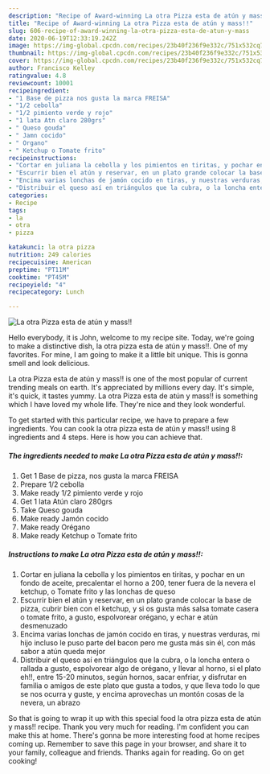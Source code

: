 ```yaml
---
description: "Recipe of Award-winning La otra Pizza esta de atún y mass!!"
title: "Recipe of Award-winning La otra Pizza esta de atún y mass!!"
slug: 606-recipe-of-award-winning-la-otra-pizza-esta-de-atun-y-mass
date: 2020-06-19T12:33:19.242Z
image: https://img-global.cpcdn.com/recipes/23b40f236f9e332c/751x532cq70/la-otra-pizza-esta-de-atun-y-mass-foto-principal.jpg
thumbnail: https://img-global.cpcdn.com/recipes/23b40f236f9e332c/751x532cq70/la-otra-pizza-esta-de-atun-y-mass-foto-principal.jpg
cover: https://img-global.cpcdn.com/recipes/23b40f236f9e332c/751x532cq70/la-otra-pizza-esta-de-atun-y-mass-foto-principal.jpg
author: Francisco Kelley
ratingvalue: 4.8
reviewcount: 10001
recipeingredient:
- "1 Base de pizza nos gusta la marca FREISA"
- "1/2 cebolla"
- "1/2 pimiento verde y rojo"
- "1 lata Atn claro 280grs"
- " Queso gouda"
- " Jamn cocido"
- " Organo"
- " Ketchup o Tomate frito"
recipeinstructions:
- "Cortar en juliana la cebolla y los pimientos en tiritas, y pochar en un fondo de aceite, precalentar el horno a 200, tener fuera de la nevera el ketchup, o Tomate frito y las lonchas de queso"
- "Escurrir bien el atún y reservar, en un plato grande colocar la base de pizza, cubrir bien con el ketchup, y si os gusta más salsa tomate casera o tomate frito, a gusto, espolvorear orégano, y echar e atún desmenuzado"
- "Encima varias lonchas de jamón cocido en tiras, y nuestras verduras, mi hijo incluso le puso parte del bacon pero me gusta más sin él, con más sabor a atún queda mejor"
- "Distribuir el queso así en triángulos que la cubra, o la loncha entera o rallada a gusto, espolvorear algo de orégano, y llevar al horno, si el plato eh!!, entre 15-20 minutos, según hornos, sacar enfriar, y disfrutar en familia o amigos de este plato que gusta a todos, y que lleva todo lo que se nos ocurra y guste, y encima aprovechas un montón cosas de la nevera, un abrazo"
categories:
- Recipe
tags:
- la
- otra
- pizza

katakunci: la otra pizza 
nutrition: 249 calories
recipecuisine: American
preptime: "PT11M"
cooktime: "PT45M"
recipeyield: "4"
recipecategory: Lunch

---
```



![La otra Pizza esta de atún y mass!!](https://img-global.cpcdn.com/recipes/23b40f236f9e332c/751x532cq70/la-otra-pizza-esta-de-atun-y-mass-foto-principal.jpg)

Hello everybody, it is John, welcome to my recipe site. Today, we're going to make a distinctive dish, la otra pizza esta de atún y mass!!. One of my favorites. For mine, I am going to make it a little bit unique. This is gonna smell and look delicious.

La otra Pizza esta de atún y mass!! is one of the most popular of current trending meals on earth. It's appreciated by millions every day. It's simple, it's quick, it tastes yummy. La otra Pizza esta de atún y mass!! is something which I have loved my whole life. They're nice and they look wonderful.




To get started with this particular recipe, we have to prepare a few ingredients. You can cook la otra pizza esta de atún y mass!! using 8 ingredients and 4 steps. Here is how you can achieve that.

<!--inarticleads1-->

##### The ingredients needed to make La otra Pizza esta de atún y mass!!:

1. Get 1 Base de pizza, nos gusta la marca FREISA
1. Prepare 1/2 cebolla
1. Make ready 1/2 pimiento verde y rojo
1. Get 1 lata Atún claro 280grs
1. Take  Queso gouda
1. Make ready  Jamón cocido
1. Make ready  Orégano
1. Make ready  Ketchup o Tomate frito




<!--inarticleads2-->

##### Instructions to make La otra Pizza esta de atún y mass!!:

1. Cortar en juliana la cebolla y los pimientos en tiritas, y pochar en un fondo de aceite, precalentar el horno a 200, tener fuera de la nevera el ketchup, o Tomate frito y las lonchas de queso
1. Escurrir bien el atún y reservar, en un plato grande colocar la base de pizza, cubrir bien con el ketchup, y si os gusta más salsa tomate casera o tomate frito, a gusto, espolvorear orégano, y echar e atún desmenuzado
1. Encima varias lonchas de jamón cocido en tiras, y nuestras verduras, mi hijo incluso le puso parte del bacon pero me gusta más sin él, con más sabor a atún queda mejor
1. Distribuir el queso así en triángulos que la cubra, o la loncha entera o rallada a gusto, espolvorear algo de orégano, y llevar al horno, si el plato eh!!, entre 15-20 minutos, según hornos, sacar enfriar, y disfrutar en familia o amigos de este plato que gusta a todos, y que lleva todo lo que se nos ocurra y guste, y encima aprovechas un montón cosas de la nevera, un abrazo




So that is going to wrap it up with this special food la otra pizza esta de atún y mass!! recipe. Thank you very much for reading. I'm confident you can make this at home. There's gonna be more interesting food at home recipes coming up. Remember to save this page in your browser, and share it to your family, colleague and friends. Thanks again for reading. Go on get cooking!

